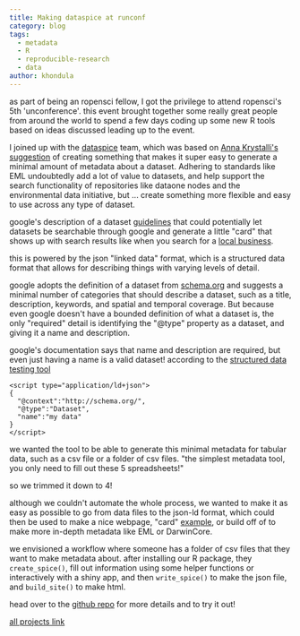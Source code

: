 ```yaml
---
title: Making dataspice at runconf
category: blog
tags:
  - metadata
  - R
  - reproducible-research
  - data
author: khondula
---
```


as part of being an ropensci fellow, I got the privilege to attend ropensci's 5th 'unconference'. this event brought together some really great people from around the world to spend a few days coding up some new R tools based on ideas discussed leading up to the event. 

I joined up with the [dataspice](https://github.com/ropenscilabs/dataspice) team, which was based on [Anna Krystalli's suggestion](https://github.com/ropensci/unconf18/issues/72) of creating something that makes it super easy to generate a minimal amount of metadata about a dataset. Adhering to standards like EML undoubtedly add a lot of value to datasets, and help support the search functionality of repositories like dataone nodes and the environmental data initiative, but ... create something more flexible and easy to use across any type of dataset. 

google's description of a dataset [guidelines](https://developers.google.com/search/docs/data-types/dataset) that could potentially let datasets be searchable through google and generate a little "card" that shows up with search results like when you search for a [local business](https://developers.google.com/search/docs/data-types/local-business). 

this is powered by the json "linked data" format, which is a structured data format that allows for describing things with varying levels of detail. 

google adopts the definition of a dataset from [schema.org](schema.org) and suggests a minimal number of categories that should describe a dataset, such as a title, description, keywords, and spatial and temporal coverage. But because even google doesn't have a bounded definition of what a dataset is, the only "required" detail is identifying the "@type" property as a dataset, and giving it a name and description. 

google's documentation says that name and description are required, but even just having a name is a valid dataset! according to the [structured data testing tool](https://search.google.com/structured-data/testing-tool) 

```
<script type="application/ld+json">
{
  "@context":"http://schema.org/",
  "@type":"Dataset",
  "name":"my data"
}
</script>
```

we wanted the tool to be able to generate this minimal metadata for tabular data, such as a csv file or a folder of csv files. 
"the simplest metadata tool, you only need to fill out these 5 spreadsheets!"

so we trimmed it down to 4!

although we couldn't automate the whole process, we wanted to make it as easy as possible to go from data files to the json-ld format, which could then be used to make a nice webpage, "card" [example](https://cboettig.github.io/dataspice-web/), or build off of to make more in-depth metadata like EML or DarwinCore. 

we envisioned a workflow where someone has a folder of csv files that they want to make metadata about. after installing our R package, they `create_spice()`, fill out information using some helper functions or interactively with a shiny app, and then `write_spice()` to make the json file, and `build_site()` to make html.

head over to the [github repo](https://github.com/ropenscilabs/dataspice) for more details and to try it out! 

[all projects link](https://ropenscilabs.github.io/runconf18-projects/)